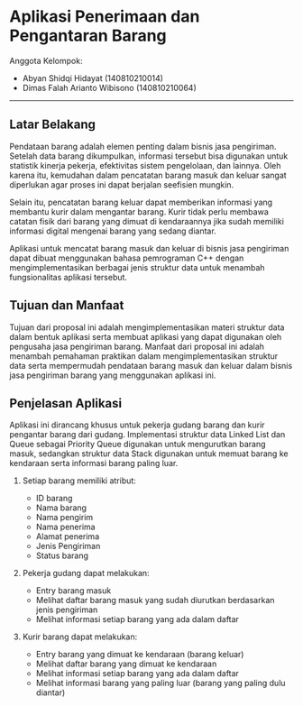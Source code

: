 # Aplikasi Penerimaan dan Pengantaran Barang

Anggota Kelompok:
* Abyan Shidqi Hidayat (140810210014)
* Dimas Falah Arianto Wibisono (140810210064)
---
## Latar Belakang
Pendataan barang adalah elemen penting dalam bisnis jasa pengiriman. Setelah data barang dikumpulkan, informasi tersebut bisa digunakan untuk statistik kinerja pekerja, efektivitas sistem pengelolaan, dan lainnya. Oleh karena itu, kemudahan dalam pencatatan barang masuk dan keluar sangat diperlukan agar proses ini dapat berjalan seefisien mungkin.

Selain itu, pencatatan barang keluar dapat memberikan informasi yang membantu kurir dalam mengantar barang. Kurir tidak perlu membawa catatan fisik dari barang yang dimuat di kendaraannya jika sudah memiliki informasi digital mengenai barang yang sedang diantar.

Aplikasi untuk mencatat barang masuk dan keluar di bisnis jasa pengiriman dapat dibuat menggunakan bahasa pemrograman C++ dengan mengimplementasikan berbagai jenis struktur data untuk menambah fungsionalitas aplikasi tersebut.

## Tujuan dan Manfaat
Tujuan dari proposal ini adalah mengimplementasikan materi struktur data dalam bentuk aplikasi serta membuat aplikasi yang dapat digunakan oleh pengusaha jasa pengiriman barang. Manfaat dari proposal ini adalah menambah pemahaman praktikan dalam mengimplementasikan struktur data serta mempermudah pendataan barang masuk dan keluar dalam bisnis jasa pengiriman barang yang menggunakan aplikasi ini.

## Penjelasan Aplikasi
Aplikasi ini dirancang khusus untuk pekerja gudang barang dan kurir pengantar barang dari gudang. Implementasi struktur data Linked List dan Queue sebagai Priority Queue digunakan untuk mengurutkan barang masuk, sedangkan struktur data Stack digunakan untuk memuat barang ke kendaraan serta informasi barang paling luar.

1. Setiap barang memiliki atribut:
   - ID barang
   - Nama barang
   - Nama pengirim
   - Nama penerima
   - Alamat penerima
   - Jenis Pengiriman
   - Status barang

2. Pekerja gudang dapat melakukan:
   - Entry barang masuk
   - Melihat daftar barang masuk yang sudah diurutkan berdasarkan jenis pengiriman
   - Melihat informasi setiap barang yang ada dalam daftar

3. Kurir barang dapat melakukan:
   - Entry barang yang dimuat ke kendaraan (barang keluar)
   - Melihat daftar barang yang dimuat ke kendaraan
   - Melihat informasi setiap barang yang ada dalam daftar
   - Melihat informasi barang yang paling luar (barang yang paling dulu diantar)
